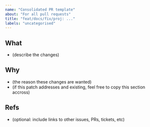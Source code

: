 ```yaml
---
name: "Consolidated PR template"
about: "For all pull requests"
title: "feat/docs/fix/proj: ..."
labels: "uncategorised"
---
```


## What

- (describe the changes)

## Why

- (the reason these changes are wanted)
- (if this patch addresses and existing, feel free to copy this section accross)

## Refs

- (optional: include links to other issues, PRs, tickets, etc)
